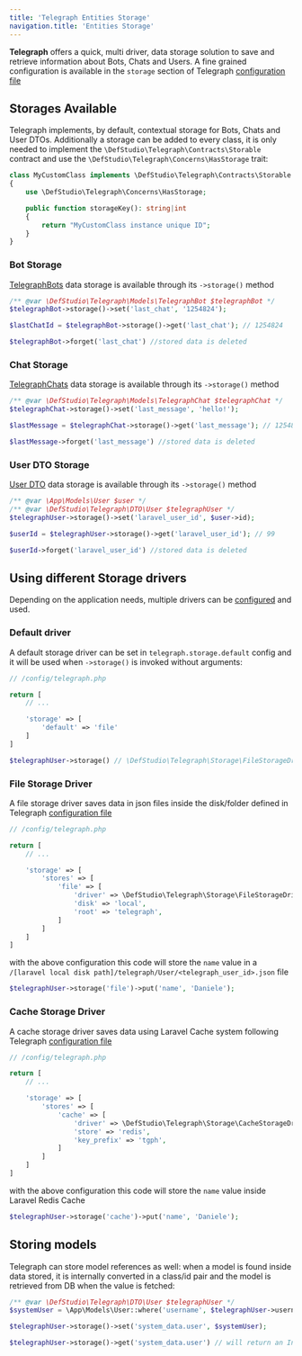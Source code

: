 ```yaml
---
title: 'Telegraph Entities Storage'
navigation.title: 'Entities Storage'
---
```


**Telegraph** offers a quick, multi driver, data storage solution to save and retrieve information about Bots, Chats and Users. A fine grained configuration is available in the `storage` section of Telegraph [configuration file](installation#configuration)

## Storages Available

Telegraph implements, by default, contextual storage for Bots, Chats and User DTOs. Additionally a storage can be added to every class, it is only needed to implement the `\DefStudio\Telegraph\Contracts\Storable` contract and use the `\DefStudio\Telegraph\Concerns\HasStorage` trait:

```php
class MyCustomClass implements \DefStudio\Telegraph\Contracts\Storable
{
    use \DefStudio\Telegraph\Concerns\HasStorage;

    public function storageKey(): string|int
    {
        return "MyCustomClass instance unique ID";
    }
}
```

### Bot Storage

[TelegraphBots](models/telegraph-bot) data storage is available through its `->storage()` method

```php
/** @var \DefStudio\Telegraph\Models\TelegraphBot $telegraphBot */
$telegraphBot->storage()->set('last_chat', '1254824');

$lastChatId = $telegraphBot->storage()->get('last_chat'); // 1254824

$telegraphBot->forget('last_chat') //stored data is deleted
```

### Chat Storage

[TelegraphChats](models/telegraph-chat) data storage is available through its `->storage()` method

```php
/** @var \DefStudio\Telegraph\Models\TelegraphChat $telegraphChat */
$telegraphChat->storage()->set('last_message', 'hello!');

$lastMessage = $telegraphChat->storage()->get('last_message'); // 1254824

$lastMessage->forget('last_message') //stored data is deleted
```

### User DTO Storage

[User DTO](features/dto#user) data storage is available through its `->storage()` method

```php
/** @var \App\Models\User $user */
/** @var \DefStudio\Telegraph\DTO\User $telegraphUser */
$telegraphUser->storage()->set('laravel_user_id', $user->id);

$userId = $telegraphUser->storage()->get('laravel_user_id'); // 99

$userId->forget('laravel_user_id') //stored data is deleted
```

## Using different Storage drivers

Depending on the application needs, multiple drivers can be [configured](installation#configuration) and used.

### Default driver

A default storage driver can be set in `telegraph.storage.default` config and it will be used when `->storage()` is invoked without arguments:

```php
// /config/telegraph.php

return [
    // ...

    'storage' => [
        'default' => 'file'
    ]
]
```

```php
$telegraphUser->storage() // \DefStudio\Telegraph\Storage\FileStorageDriver
```

### File Storage Driver

A file storage driver saves data in json files inside the disk/folder defined in Telegraph [configuration file](installation#configuration)

```php
// /config/telegraph.php

return [
    // ...

    'storage' => [
        'stores' => [
            'file' => [
                'driver' => \DefStudio\Telegraph\Storage\FileStorageDriver::class,
                'disk' => 'local',
                'root' => 'telegraph',
            ]
        ]       
    ]
]
```

with the above configuration this code will store the `name`
value in a `/[laravel local disk path]/telegraph/User/<telegraph_user_id>.json` file

```php
$telegraphUser->storage('file')->put('name', 'Daniele');
```


### Cache Storage Driver

A cache storage driver saves data using Laravel Cache system following Telegraph [configuration file](installation#configuration)

```php
// /config/telegraph.php

return [
    // ...

    'storage' => [
        'stores' => [
            'cache' => [
                'driver' => \DefStudio\Telegraph\Storage\CacheStorageDriver::class,
                'store' => 'redis',
                'key_prefix' => 'tgph',
            ]
        ]       
    ]
]
```

with the above configuration this code will store the `name`
value inside Laravel Redis Cache

```php
$telegraphUser->storage('cache')->put('name', 'Daniele');
```


## Storing models

Telegraph can store model references as well: when a model is found inside data stored, it is internally converted in a class/id pair and the model is retrieved from DB when the value is fetched:

```php
/** @var \DefStudio\Telegraph\DTO\User $telegraphUser */
$systemUser = \App\Models\User::where('username', $telegraphUser->username());

$telegraphUser->storage()->set('system_data.user', $systemUser);

$telegraphUser->storage()->get('system_data.user') // will return an Instance of \App\Models\User 
```

